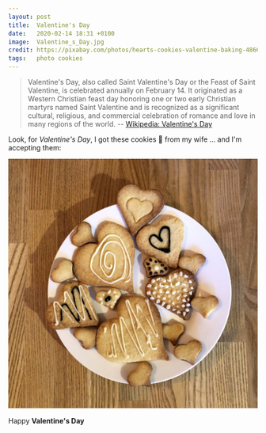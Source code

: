 ```yaml
---
layout: post
title:  Valentine's Day
date:   2020-02-14 18:31 +0100
image:  Valentine_s_Day.jpg
credit: https://pixabay.com/photos/hearts-cookies-valentine-baking-4866190/
tags:   photo cookies
---
```


> Valentine's Day, also called Saint Valentine's Day or the Feast of Saint Valentine, is celebrated annually on February 14. It originated as a Western Christian feast day honoring one or two early Christian martyrs named Saint Valentine and is recognized as a significant cultural, religious, and commercial celebration of romance and love in many regions of the world. --  [Wikipedia: Valentine's Day](https://en.wikipedia.org/wiki/Valentine%27s_Day)

Look, for _Valentine's Day_, I got these cookies 🍪 from my wife ... and I'm accepting them:

![Valentine's Day Cookies](/images/Valentine_s_Day_square.jpg)

Happy __Valentine's Day__
